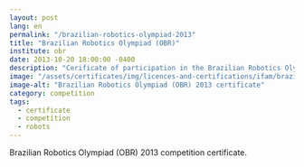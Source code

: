 ```yaml
---
layout: post
lang: en
permalink: "/brazilian-robotics-olympiad-2013"
title: "Brazilian Robotics Olympiad (OBR)"
institute: obr
date: 2013-10-20 18:00:00 -0400
description: "Cerificate of participation in the Brazilian Robotics Olympiad (OBR) 2013."
image: "/assets/certificates/img/licences-and-certifications/ifam/brazilian-robotics-olympiad-2013.jpg"
image-alt: "Brazilian Robotics Olympiad (OBR) 2013 certificate"
category: competition
tags:
  - certificate
  - competition
  - robots
---
```


Brazilian Robotics Olympiad (OBR) 2013 competition certificate.
